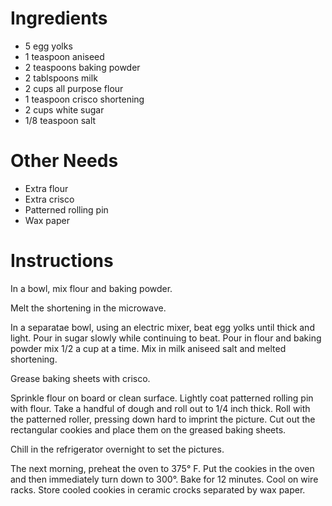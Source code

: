 # Ingredients
- 5 egg yolks
- 1 teaspoon aniseed
- 2 teaspoons baking powder
- 2 tablspoons milk
- 2 cups all purpose flour
- 1 teaspoon crisco shortening
- 2 cups white sugar
- 1/8 teaspoon salt

# Other Needs
- Extra flour
- Extra crisco
- Patterned rolling pin
- Wax paper

# Instructions
In a bowl, mix flour and baking powder.

Melt the shortening in the microwave.

In a separatae bowl, using an electric mixer, beat egg yolks until thick and light. Pour in sugar slowly while continuing to beat. Pour in flour and baking powder mix 1/2 a cup at a time. Mix in milk aniseed salt and melted shortening.

Grease baking sheets with crisco.

Sprinkle flour on board or clean surface. Lightly coat patterned rolling pin with flour. Take a handful of dough and roll out to 1/4 inch thick. Roll with the patterned roller, pressing down hard to imprint the picture. Cut out the rectangular cookies and place them on the greased baking sheets.

Chill in the refrigerator overnight to set the pictures.

The next morning, preheat the oven to 375° F. Put the cookies in the oven and then immediately turn down to 300°. Bake for 12 minutes. Cool on wire racks. Store cooled cookies in ceramic crocks separated by wax paper.